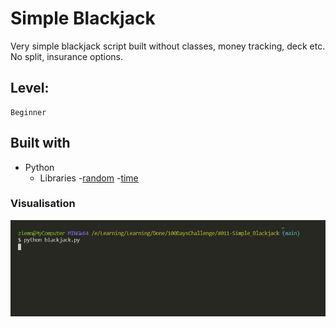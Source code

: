 # Simple Blackjack

Very simple blackjack script built without classes, money tracking, deck etc.
No split, insurance options.

## Level:
    Beginner

## Built with
* Python
    - Libraries
        -[random](https://docs.python.org/3/library/random.html)
        -[time](https://docs.python.org/3/library/time.html)

### Visualisation

![](visualisation.gif)
